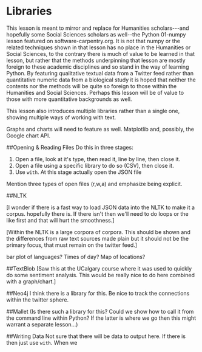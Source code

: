 # Libraries

This lesson is meant to mirror and replace for Humanities scholars---and hopefully some Social Sciences scholars as well--the Python 01-numpy lesson featured on software-carpentry.org.  It is not that numpy or the related techniques shown in that lesson has no place in the Humanities or Social Sciences, to the contrary there is much of value to be learned in that lesson, but rather that the methods underpinning that lesson are mostly foreign to these academic disciplines and so stand in the way of learning Python.  By featuring qualitative textual data from a Twitter feed rather than quantitative numeric data from a biological study it is hoped that neither the contents nor the methods will be quite so foreign to those within the Humanities and Social Sciences.  Perhaps this lesson will be of value to those with more quantitative backgrounds as well.

This lesson also introduces multiple libraries rather than a single one, showing multiple ways of working with text.

Graphs and charts will need to feature as well.  Matplotlib and, possibly, the Google chart API.

##Opening & Reading Files
Do this in three stages:
1. Open a file, look at it's type, then read it, line by line, then close it.
2. Open a file using a specific library to do so (CSV), then close it.
3. Use `with`.  At this stage actually open the JSON file 

Mention three types of open files (r,w,a) and emphasize being explicit.

##NLTK

[I wonder if there is a fast way to load JSON data into the NLTK to make it a corpus.  hopefully there is.  If there isn't then we'll need to do loops or the like first and that will hurt the smoothness.]

[Within the NLTK is a large corpora of corpora.  This should be shown and the differences from raw text sources made plain but it should not be the primary focus, that must remain on the twitter feed.]

bar plot of languages?  Times of day?  Map of locations?

##TextBlob
[Saw this at the UCalgary course where it was used to quickly do some sentiment analysis.  This would be really nice to do here combined with a graph/chart.]

##Neo4j
I think there is a library for this.  Be nice to track the connections within the twitter sphere.


##Mallet
(Is there such a library for this?  Could we show how to call it from the command line within Python?  If the latter is where we go then this might warrant a separate lesson...)

##Writing Data
Not sure that there will be data to output here.  If there is then just use `with`.  When we 